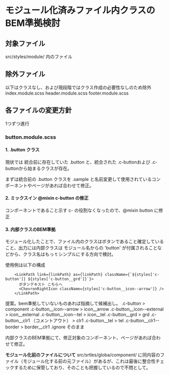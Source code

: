 # モジュール化済みファイル内クラスのBEM準拠検討

## 対象ファイル
src/styles/module/ 内のファイル

## 除外ファイル
以下はクラスなし、および現段階ではクラス作成の必要性なしのため除外
index.module.scss
header.module.scss
footer.module.scss

## 各ファイルの変更方針

1つずつ進行

### button.module.scss

#### 1. .button クラス
現状では 統合前に存在していた .button と、統合された .c-buttonおよび .c-buttonから始まるクラスが存在。

まずは統合前の .button クラスを .sample と名前変更して使用されているコンポーネントやページがあれば合わせて修正。

#### 2. ミックスイン @mixin c-button の修正
コンポーネントであること示す c- の役割なくなったので、@mixin button に修正

#### 3. 内部クラスのBEM準拠
モジュール化したことで、ファイル内のクラスはボタンであること確定していること、出力には内部クラスは モジュール名からの 'button' が付属されることなどから、クラス名はもっｔシンプルにする方向で検討。

使用例は以下の構成
```tsx
    <LinkPath link={linkPath} as={linkPath} className={`${styles['c-button']} ${styles['c-button__grd']}`}>
      ボタンテキスト こちらへ
      <ChevronRightIcon className={styles['c-button__icon--arrow']} />
    </LinkPath>
```

提案。bem準拠していないものあれば指摘して候補出し。
.c-button > component
.c-button__icon--arrow > icon__arrow
.c-button__icon--external > icon__external
.c-button__icon--tel > icon__tel
.c-button__grd > grd
.c-button__clr1 （コメントアウト） > clr1
.c-button__tel > tel
.c-button__clr1--border > border__clr1
.ignore そのまま

内部クラスのBEM準拠にて、修正対象のコンポーネント、ページがあれば合わせて修正。


**モジュール化前のファイルについて**
src/srtles/globa/component/ に同内容のファイル（モジュール化する前の元ファイル）があるが、これは最後に整合性チェックするために保管しており、そのことも把握しているので不問として。